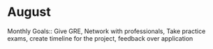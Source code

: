 # August

Monthly Goals:: Give GRE, Network with professionals, Take practice exams, create timeline for the project, feedback over application